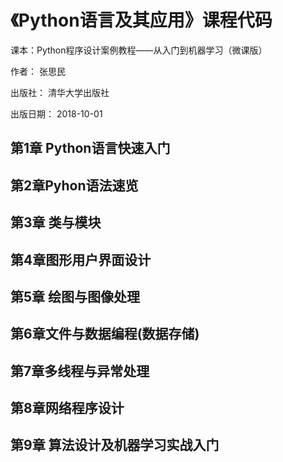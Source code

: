# 《Python语言及其应用》课程代码

课本：Python程序设计案例教程——从入门到机器学习（微课版）

作者： 张思民

出版社： 清华大学出版社

出版日期： 2018-10-01

## 第1章 Python语言快速入门
## 第2章Pyhon语法速览
## 第3章 类与模块
## 第4章图形用户界面设计
## 第5章 绘图与图像处理
## 第6章文件与数据编程(数据存储)
## 第7章多线程与异常处理
## 第8章网络程序设计
## 第9章 算法设计及机器学习实战入门
